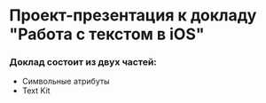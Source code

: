 # Проект-презентация к докладу "Работа с текстом в iOS" #

### Доклад состоит из двух частей:  ###

* Символьные атрибуты
* Text Kit